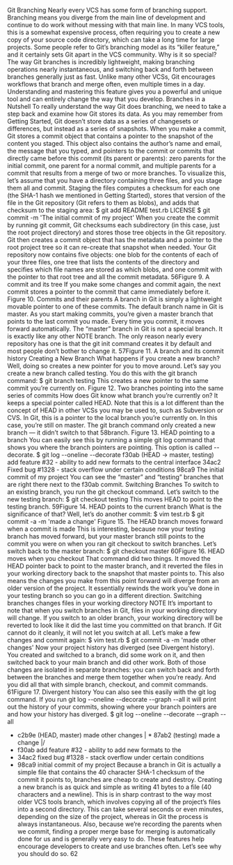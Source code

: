 Git Branching
Nearly every VCS has some form of branching support. Branching means you diverge from the
main line of development and continue to do work without messing with that main line. In many
VCS tools, this is a somewhat expensive process, often requiring you to create a new copy of your
source code directory, which can take a long time for large projects.
Some people refer to Git’s branching model as its “killer feature,” and it certainly sets Git apart in
the VCS community. Why is it so special? The way Git branches is incredibly lightweight, making
branching operations nearly instantaneous, and switching back and forth between branches
generally just as fast. Unlike many other VCSs, Git encourages workflows that branch and merge
often, even multiple times in a day. Understanding and mastering this feature gives you a powerful
and unique tool and can entirely change the way that you develop.
Branches in a Nutshell
To really understand the way Git does branching, we need to take a step back and examine how Git
stores its data.
As you may remember from Getting Started, Git doesn’t store data as a series of changesets or
differences, but instead as a series of snapshots.
When you make a commit, Git stores a commit object that contains a pointer to the snapshot of the
content you staged. This object also contains the author’s name and email, the message that you
typed, and pointers to the commit or commits that directly came before this commit (its parent or
parents): zero parents for the initial commit, one parent for a normal commit, and multiple parents
for a commit that results from a merge of two or more branches.
To visualize this, let’s assume that you have a directory containing three files, and you stage them
all and commit. Staging the files computes a checksum for each one (the SHA-1 hash we mentioned
in Getting Started), stores that version of the file in the Git repository (Git refers to them as blobs),
and adds that checksum to the staging area:
$ git add README test.rb LICENSE
$ git commit -m 'The initial commit of my project'
When you create the commit by running git commit, Git checksums each subdirectory (in this case,
just the root project directory) and stores those tree objects in the Git repository. Git then creates a
commit object that has the metadata and a pointer to the root project tree so it can re-create that
snapshot when needed.
Your Git repository now contains five objects: one blob for the contents of each of your three files,
one tree that lists the contents of the directory and specifies which file names are stored as which
blobs, and one commit with the pointer to that root tree and all the commit metadata.
56Figure 9. A commit and its tree
If you make some changes and commit again, the next commit stores a pointer to the commit that
came immediately before it.
Figure 10. Commits and their parents
A branch in Git is simply a lightweight movable pointer to one of these commits. The default branch
name in Git is master. As you start making commits, you’re given a master branch that points to the
last commit you made. Every time you commit, it moves forward automatically.
The “master” branch in Git is not a special branch. It is exactly like any other
NOTE
branch. The only reason nearly every repository has one is that the git init
command creates it by default and most people don’t bother to change it.
57Figure 11. A branch and its commit history
Creating a New Branch
What happens if you create a new branch? Well, doing so creates a new pointer for you to move
around. Let’s say you create a new branch called testing. You do this with the git branch command:
$ git branch testing
This creates a new pointer to the same commit you’re currently on.
Figure 12. Two branches pointing into the same series of commits
How does Git know what branch you’re currently on? It keeps a special pointer called HEAD. Note
that this is a lot different than the concept of HEAD in other VCSs you may be used to, such as
Subversion or CVS. In Git, this is a pointer to the local branch you’re currently on. In this case,
you’re still on master. The git branch command only created a new branch — it didn’t switch to that
58branch.
Figure 13. HEAD pointing to a branch
You can easily see this by running a simple git log command that shows you where the branch
pointers are pointing. This option is called --decorate.
$ git log --oneline --decorate
f30ab (HEAD -> master, testing) add feature #32 - ability to add new formats to the
central interface
34ac2 Fixed bug #1328 - stack overflow under certain conditions
98ca9 The initial commit of my project
You can see the “master” and “testing” branches that are right there next to the f30ab commit.
Switching Branches
To switch to an existing branch, you run the git checkout command. Let’s switch to the new testing
branch:
$ git checkout testing
This moves HEAD to point to the testing branch.
59Figure 14. HEAD points to the current branch
What is the significance of that? Well, let’s do another commit:
$ vim test.rb
$ git commit -a -m 'made a change'
Figure 15. The HEAD branch moves forward when a commit is made
This is interesting, because now your testing branch has moved forward, but your master branch
still points to the commit you were on when you ran git checkout to switch branches. Let’s switch
back to the master branch:
$ git checkout master
60Figure 16. HEAD moves when you checkout
That command did two things. It moved the HEAD pointer back to point to the master branch, and it
reverted the files in your working directory back to the snapshot that master points to. This also
means the changes you make from this point forward will diverge from an older version of the
project. It essentially rewinds the work you’ve done in your testing branch so you can go in a
different direction.
Switching branches changes files in your working directory
NOTE
It’s important to note that when you switch branches in Git, files in your working
directory will change. If you switch to an older branch, your working directory will
be reverted to look like it did the last time you committed on that branch. If Git
cannot do it cleanly, it will not let you switch at all.
Let’s make a few changes and commit again:
$ vim test.rb
$ git commit -a -m 'made other changes'
Now your project history has diverged (see Divergent history). You created and switched to a
branch, did some work on it, and then switched back to your main branch and did other work. Both
of those changes are isolated in separate branches: you can switch back and forth between the
branches and merge them together when you’re ready. And you did all that with simple branch,
checkout, and commit commands.
61Figure 17. Divergent history
You can also see this easily with the git log command. If you run git log --oneline --decorate
--graph --all it will print out the history of your commits, showing where your branch pointers are
and how your history has diverged.
$ git log --oneline --decorate --graph --all
* c2b9e (HEAD, master) made other changes
| * 87ab2 (testing) made a change
|/
* f30ab add feature #32 - ability to add new formats to the
* 34ac2 fixed bug #1328 - stack overflow under certain conditions
* 98ca9 initial commit of my project
Because a branch in Git is actually a simple file that contains the 40 character SHA-1 checksum of
the commit it points to, branches are cheap to create and destroy. Creating a new branch is as quick
and simple as writing 41 bytes to a file (40 characters and a newline).
This is in sharp contrast to the way most older VCS tools branch, which involves copying all of the
project’s files into a second directory. This can take several seconds or even minutes, depending on
the size of the project, whereas in Git the process is always instantaneous. Also, because we’re
recording the parents when we commit, finding a proper merge base for merging is automatically
done for us and is generally very easy to do. These features help encourage developers to create
and use branches often.
Let’s see why you should do so.
62